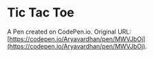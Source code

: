 # Tic Tac Toe

A Pen created on CodePen.io. Original URL: [https://codepen.io/Aryavardhan/pen/MWVJbOj](https://codepen.io/Aryavardhan/pen/MWVJbOj).

